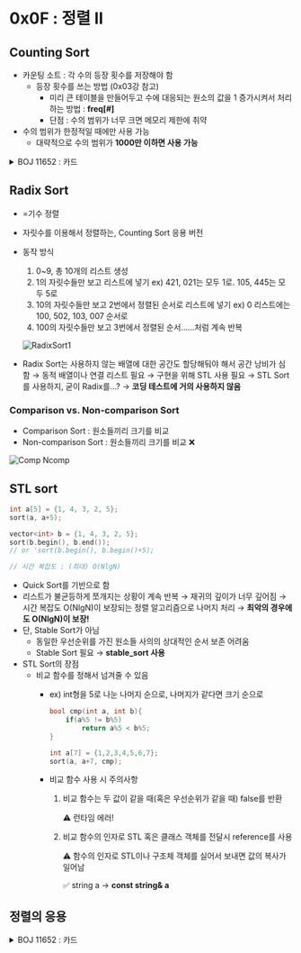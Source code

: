 # 0x0F : 정렬 II

## Counting Sort

- 카운팅 소트 : 각 수의 등장 횟수를 저장해야 함
    - 등장 횟수를 쓰는 방법 (0x03강 참고)
        - 미리 큰 테이블을 만들어두고 수에 대응되는 원소의 값을 1 증가시켜서 처리하는 방법 : **freq[#]**
        - 단점 : 수의 범위가 너무 크면 메모리 제한에 취약
- 수의 범위가 한정적일 때에만 사용 가능
    - 대략적으로 수의 범위가 **1000만 이하면 사용 가능**

<details>
<summary>BOJ 11652 : 카드</summary>

```cpp
/* Counting Sort : BOJ 15688 수 정렬하기 5 */

#include <bits/stdc++.h>
using namespace std;

int freq[2000001];

int main(void)
{
    ios::sync_with_stdio(0);
    cin.tie(0);

    int n;
    cin >> n;

    for (int i = 0; i < n; i++)
    {
        int a;
        cin >> a;
        freq[a + 1000000]++;
    }

    for (int i = 0; i <= 2000000; i++)
    {
        while (freq[i]--)
        {
            cout << i - 1000000 << '\n';
        }
    }
}

// 시간 복잡도 : O(N+K)
// K = 수의 범위
```

</details>

## Radix Sort

- =기수 정렬
- 자릿수를 이용해서 정렬하는, Counting Sort 응용 버전
- 동작 방식
    1. 0~9, 총 10개의 리스트 생성
    2. 1의 자릿수들만 보고 리스트에 넣기
    ex) 421, 021는 모두 1로. 105, 445는 모두 5로
    3. 10의 자릿수들만 보고 2번에서 정렬된 순서로 리스트에 넣기
    ex) 0 리스트에는 100, 502, 103, 007 순서로
    4. 100의 자릿수들만 보고 3번에서 정렬된 순서......처럼 계속 반복
    
   ![RadixSort1](https://user-images.githubusercontent.com/68195241/155112845-fc401bc0-0ee1-4175-b364-3a83e54a7e62.png)
    
- Radix Sort는 사용하지 않는 배열에 대한 공간도 할당해둬야 해서 공간 낭비가 심함 → 동적 배열이나 연결 리스트 필요 → 구현을 위해 STL 사용 필요 → STL Sort를 사용하지, 굳이 Radix를...? → **코딩 테스트에 거의 사용하지 않음**
    

    

### Comparison vs. Non-comparison Sort

- Comparison Sort : 원소들끼리 크기를 비교
- Non-comparison Sort : 원소들끼리 크기를 비교 ❌

![Comp Ncomp](https://user-images.githubusercontent.com/68195241/155112850-7e5e1ea9-1702-4f65-bde3-9b51793d07d0.png)


## STL sort

```cpp
int a[5] = {1, 4, 3, 2, 5};
sort(a, a+5);

vector<int> b = {1, 4, 3, 2, 5};
sort(b.begin(), b.end());
// or 'sort(b.begin(), b.begin()+5);

// 시간 복잡도 : (최대) O(NlgN)
```

- Quick Sort를 기반으로 함
- 리스트가 불균등하게 쪼개지는 상황이 계속 반복 → 재귀의 깊이가 너무 깊어짐 → 시간 복잡도 O(NlgN)이 보장되는 정렬 알고리즘으로 나머지 처리 → **최악의 경우에도 O(NlgN)이 보장!**
- 단, Stable Sort가 아님
    - 동일한 우선순위를 가진 원소들 사의의 상대적인 순서 보존 어려움
    - Stable Sort 필요 → **stable_sort 사용**
- STL Sort의 장점
    - 비교 함수를 정해서 넘겨줄 수 있음
        - ex) int형을 5로 나눈 나머지 순으로, 나머지가 같다면 크기 순으로
            
            ```cpp
            bool cmp(int a, int b){
            	if(a%5 != b%5)
            		return a%5 < b%5;
            }
            
            int a[7] = {1,2,3,4,5,6,7};
            sort(a, a+7, cmp);
            ```
            
        - 비교 함수 사용 시 주의사항
            1. 비교 함수는 두 값이 같을 때(혹은 우선순위가 같을 때) false를 반환
                
                ⚠ 런타임 에러!
                
            2. 비교 함수의 인자로 STL 혹은 클래스 객체를 전달시 reference를 사용
                
                ⚠ 함수의 인자로 STL이나 구조체 객체를 실어서 보내면 값의 복사가 일어남
                
                ✅ string a → **const string& a**
                

## 정렬의 응용

<details>
<summary>BOJ 11652 : 카드</summary>

```cpp
/* BOJ 11652 카드 */

#include <bits/stdc++.h>
using namespace std;

int n;
long long a[100005];

int main(void)
{
    ios::sync_with_stdio(0);
    cin.tie(0);

    cin >> n;

    for (int i = 0; i < n; i++)
    {
        cin >> a[i];
    }
    sort(a, a + n);

    int cnt = 0;
    long long mxval = -(1ll << 62) - 1;
    int mxcnt = 0;

    for (int i = 0; i < n; i++)
    {
        if (i == 0 || a[i - 1] == a[i])
            cnt++;
        else
        {
            if (cnt > mxcnt)
            {
                mxcnt = cnt;
                mxval = a[i - 1];
            }
            cnt = 1;
        }
    }

    if (cnt > mxcnt)
        mxval = a[n - 1]; // 제일 마지막 수가 몇 번 등장했는지를 별도로 확인해야함
    cout << mxval;
    
}

// 시간 복잡도 : O(NlgN)
```
</details>